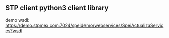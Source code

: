 ## STP client python3 client library

demo wsdl: https://demo.stpmex.com:7024/speidemo/webservices/SpeiActualizaServices?wsdl
